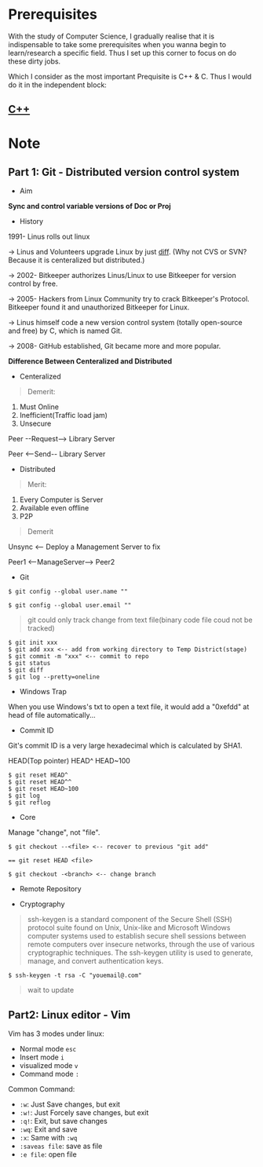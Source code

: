 # Prerequisites

With the study of Computer Science, I gradually realise that it is indispensable to take some prerequisites when you wanna begin to learn/research a specific field. Thus I set up this corner to focus on do these dirty jobs.

Which I consider as the most important Prequisite is C++ & C. Thus I would do it in the independent block: 

## [C++](https://github.com/PeterWrighten/Peter_CS/blob/main/Prerequisites/Cpp/README.md)


# Note

## Part 1: Git - Distributed version control system

* Aim

**Sync and control variable versions of Doc or Proj**

* History

1991- Linus rolls out linux

-> Linus and Volunteers upgrade Linux by just [diff](https://en.wikipedia.org/wiki/Diff). (Why not CVS or SVN? Because it is centeralized but distributed.)

-> 2002- Bitkeeper authorizes Linus/Linux to use Bitkeeper for version control by free.

-> 2005- Hackers from Linux Community try to crack Bitkeeper's Protocol. Bitkeeper found it and unauthorized Bitkeeper for Linux.

-> Linus himself code a new version control system (totally open-source and free) by C, which is named Git.

-> 2008- GitHub established, Git became more and more popular.

**Difference Between Centeralized and Distributed**

* Centeralized

>Demerit:
1. Must Online
2. Inefficient(Traffic load jam)
3. Unsecure

Peer --Request--> Library Server

Peer <--Send-- Library Server

* Distributed

>Merit:
1. Every Computer is Server
2. Available even offline
3. P2P

>Demerit

Unsync <-- Deploy a Management Server to fix

Peer1 <--ManageServer--> Peer2

* Git

```$ git config --global user.name ""```

```$ git config --global user.email ""```

>git could only track change from text file(binary code file coud not be tracked)

```
$ git init xxx
$ git add xxx <-- add from working directory to Temp District(stage)
$ git commit -m "xxx" <-- commit to repo
$ git status
$ git diff
$ git log --pretty=oneline
```

* Windows Trap

When you use Windows's txt to open a text file, it would add a "0xefdd" at head of file automatically...

* Commit ID

Git's commit ID is a very large hexadecimal which is calculated by SHA1.

HEAD(Top pointer)
HEAD^
HEAD~100
```
$ git reset HEAD^
$ git reset HEAD^^
$ git reset HEAD~100
$ git log
$ git reflog
```

* Core

Manage "change", not "file".

```
$ git checkout --<file> <-- recover to previous "git add"

== git reset HEAD <file>

$ git checkout -<branch> <-- change branch
```
* Remote Repository

* Cryptography

>ssh-keygen is a standard component of the Secure Shell (SSH) protocol suite found on Unix, Unix-like and Microsoft Windows computer systems used to establish secure shell sessions between remote computers over insecure networks, through the use of various cryptographic techniques. The ssh-keygen utility is used to generate, manage, and convert authentication keys.

```
$ ssh-keygen -t rsa -C "youemail@.com"
```

>wait to update

## Part2: Linux editor - Vim

Vim has 3 modes under linux:

- Normal mode `esc`
- Insert mode `i`
- visualized mode `v`
- Command mode `:`

Common Command:

- `:w`: Just Save changes, but exit
- `:w!`: Just Forcely save changes, but exit 
- `:q!`: Exit, but save changes
- `:wq`: Exit and save
- `:x`: Same with `:wq`
- `:saveas file`: save as file
- `:e file`: open file
